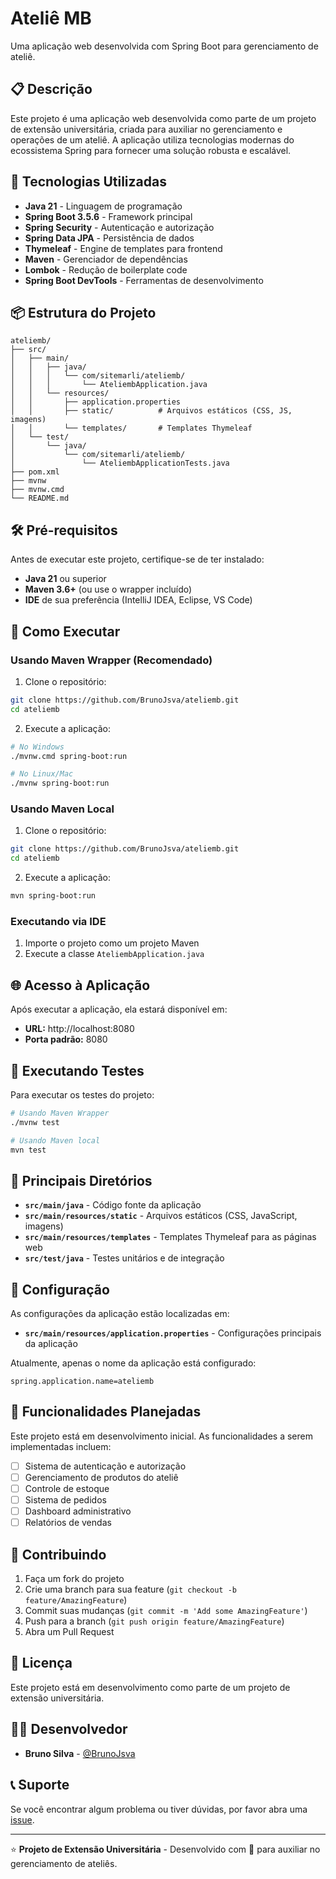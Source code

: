 # Ateliê MB

Uma aplicação web desenvolvida com Spring Boot para gerenciamento de ateliê.

## 📋 Descrição

Este projeto é uma aplicação web desenvolvida como parte de um projeto de extensão universitária, criada para auxiliar no gerenciamento e operações de um ateliê. A aplicação utiliza tecnologias modernas do ecossistema Spring para fornecer uma solução robusta e escalável.

## 🚀 Tecnologias Utilizadas

- **Java 21** - Linguagem de programação
- **Spring Boot 3.5.6** - Framework principal
- **Spring Security** - Autenticação e autorização 
- **Spring Data JPA** - Persistência de dados
- **Thymeleaf** - Engine de templates para frontend
- **Maven** - Gerenciador de dependências
- **Lombok** - Redução de boilerplate code
- **Spring Boot DevTools** - Ferramentas de desenvolvimento

## 📦 Estrutura do Projeto

```
ateliemb/
├── src/
│   ├── main/
│   │   ├── java/
│   │   │   └── com/sitemarli/ateliemb/
│   │   │       └── AteliembApplication.java
│   │   └── resources/
│   │       ├── application.properties
│   │       ├── static/          # Arquivos estáticos (CSS, JS, imagens)
│   │       └── templates/       # Templates Thymeleaf
│   └── test/
│       └── java/
│           └── com/sitemarli/ateliemb/
│               └── AteliembApplicationTests.java
├── pom.xml
├── mvnw
├── mvnw.cmd
└── README.md
```

## 🛠️ Pré-requisitos

Antes de executar este projeto, certifique-se de ter instalado:

- **Java 21** ou superior
- **Maven 3.6+** (ou use o wrapper incluído)
- **IDE** de sua preferência (IntelliJ IDEA, Eclipse, VS Code)

## 🚀 Como Executar

### Usando Maven Wrapper (Recomendado)

1. Clone o repositório:
```bash
git clone https://github.com/BrunoJsva/ateliemb.git
cd ateliemb
```

2. Execute a aplicação:
```bash
# No Windows
./mvnw.cmd spring-boot:run

# No Linux/Mac
./mvnw spring-boot:run
```

### Usando Maven Local

1. Clone o repositório:
```bash
git clone https://github.com/BrunoJsva/ateliemb.git
cd ateliemb
```

2. Execute a aplicação:
```bash
mvn spring-boot:run
```

### Executando via IDE

1. Importe o projeto como um projeto Maven
2. Execute a classe `AteliembApplication.java`

## 🌐 Acesso à Aplicação

Após executar a aplicação, ela estará disponível em:
- **URL:** http://localhost:8080
- **Porta padrão:** 8080

## 🧪 Executando Testes

Para executar os testes do projeto:

```bash
# Usando Maven Wrapper
./mvnw test

# Usando Maven local
mvn test
```

## 📁 Principais Diretórios

- **`src/main/java`** - Código fonte da aplicação
- **`src/main/resources/static`** - Arquivos estáticos (CSS, JavaScript, imagens)
- **`src/main/resources/templates`** - Templates Thymeleaf para as páginas web
- **`src/test/java`** - Testes unitários e de integração

## 🔧 Configuração

As configurações da aplicação estão localizadas em:
- **`src/main/resources/application.properties`** - Configurações principais da aplicação

Atualmente, apenas o nome da aplicação está configurado:
```properties
spring.application.name=ateliemb
```

## 🎯 Funcionalidades Planejadas

Este projeto está em desenvolvimento inicial. As funcionalidades a serem implementadas incluem:

- [ ] Sistema de autenticação e autorização
- [ ] Gerenciamento de produtos do ateliê
- [ ] Controle de estoque
- [ ] Sistema de pedidos
- [ ] Dashboard administrativo
- [ ] Relatórios de vendas

## 👥 Contribuindo

1. Faça um fork do projeto
2. Crie uma branch para sua feature (`git checkout -b feature/AmazingFeature`)
3. Commit suas mudanças (`git commit -m 'Add some AmazingFeature'`)
4. Push para a branch (`git push origin feature/AmazingFeature`)
5. Abra um Pull Request

## 📄 Licença

Este projeto está em desenvolvimento como parte de um projeto de extensão universitária.

## 👨‍💻 Desenvolvedor

- **Bruno Silva** - [@BrunoJsva](https://github.com/BrunoJsva)

## 📞 Suporte

Se você encontrar algum problema ou tiver dúvidas, por favor abra uma [issue](https://github.com/BrunoJsva/ateliemb/issues).

---

⭐ **Projeto de Extensão Universitária** - Desenvolvido com 💙 para auxiliar no gerenciamento de ateliês.